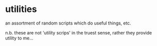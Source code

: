 # utilities

an assortment of random scripts which do useful things, etc.

n.b. these are not 'utility scrips' in the truest sense, rather they provide utility to me...